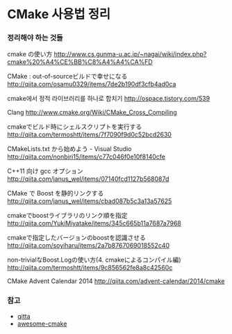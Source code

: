 # CMake 사용법 정리



### 정리해야 하는 것들
cmake の使い方
http://www.cs.gunma-u.ac.jp/~nagai/wiki/index.php?cmake%20%A4%CE%BB%C8%A4%A4%CA%FD

CMake : out-of-sourceビルドで幸せになる
http://qiita.com/osamu0329/items/7de2b190df3cfb4ad0ca

cmake에서 정적 라이브러리를 하나로 합치기
http://ospace.tistory.com/539

Clang
http://www.cmake.org/Wiki/CMake_Cross_Compiling

cmakeでビルド時にシェルスクリプトを実行する
http://qiita.com/termoshtt/items/7f7090f9d0c52bcd2630

CMakeLists.txt から始めよう - Visual Studio
http://qiita.com/nonbiri15/items/c77c046f0e10f8140cfe

C++11 向け gcc オプション
http://qiita.com/janus_wel/items/07140fcd1127b568087d

CMake で Boost を静的リンクする
http://qiita.com/janus_wel/items/cbad087b5c3a13a57625

cmakeでboostライブラリのリンク順を指定
http://qiita.com/YukiMiyatake/items/345c665b11a7687a7968

cmakeで指定したバージョンのboostを認識させる
http://qiita.com/soyiharu/items/2a7b8767069018552c40

non-trivialなBoost.Logの使い方(4. cmakeによるコンパイル編)
http://qiita.com/termoshtt/items/9c856562fe8a8c42560c

CMake Advent Calendar 2014
http://qiita.com/advent-calendar/2014/cmake  



### 참고
- [qitta](http://qiita.com/tags/cmake)
- [awesome-cmake](https://github.com/onqtam/awesome-cmake)
